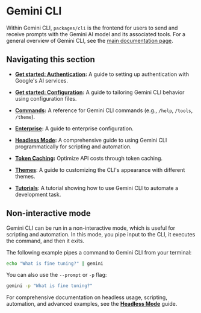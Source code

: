 # Gemini CLI

Within Gemini CLI, `packages/cli` is the frontend for users to send and receive prompts with the Gemini AI model and its associated tools. For a general overview of Gemini CLI, see the [main documentation page](../index.md).

## Navigating this section

- **[Get started: Authentication](../get-started/authentication.md):** A guide to setting up authentication with Google's AI services.
- **[Get started: Configuration](../get-started/configuration.md):** A guide to tailoring Gemini CLI behavior using configuration files.

- **[Commands](./commands.md):** A reference for Gemini CLI commands (e.g., `/help`, `/tools`, `/theme`).
- **[Enterprise](./enterprise.md):** A guide to enterprise configuration.
- **[Headless Mode](../headless.md):** A comprehensive guide to using Gemini CLI programmatically for scripting and automation.
- **[Token Caching](./token-caching.md):** Optimize API costs through token caching.
- **[Themes](./themes.md)**: A guide to customizing the CLI's appearance with different themes.
- **[Tutorials](tutorials.md)**: A tutorial showing how to use Gemini CLI to automate a development task.

## Non-interactive mode

Gemini CLI can be run in a non-interactive mode, which is useful for scripting and automation. In this mode, you pipe input to the CLI, it executes the command, and then it exits.

The following example pipes a command to Gemini CLI from your terminal:

```bash
echo "What is fine tuning?" | gemini
```

You can also use the `--prompt` or `-p` flag:

```bash
gemini -p "What is fine tuning?"
```

For comprehensive documentation on headless usage, scripting, automation, and advanced examples, see the **[Headless Mode](../headless.md)** guide.
